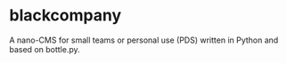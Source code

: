 blackcompany
============

A nano-CMS for small teams or personal use (PDS) written in Python and based on bottle.py.
